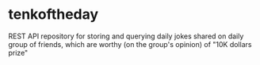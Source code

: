 # tenkoftheday
REST API repository for storing and querying daily jokes shared on daily group of friends, which are worthy (on the group's opinion) of "10K dollars prize"

